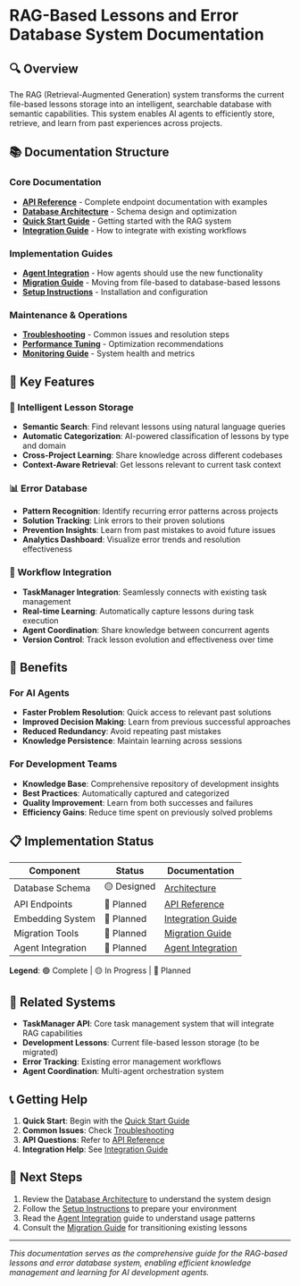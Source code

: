# RAG-Based Lessons and Error Database System Documentation

## 🔍 Overview

The RAG (Retrieval-Augmented Generation) system transforms the current file-based lessons storage into an intelligent, searchable database with semantic capabilities. This system enables AI agents to efficiently store, retrieve, and learn from past experiences across projects.

## 📚 Documentation Structure

### Core Documentation

- **[API Reference](./api-reference.md)** - Complete endpoint documentation with examples
- **[Database Architecture](./database-architecture.md)** - Schema design and optimization
- **[Quick Start Guide](./quick-start.md)** - Getting started with the RAG system
- **[Integration Guide](./integration-guide.md)** - How to integrate with existing workflows

### Implementation Guides

- **[Agent Integration](./agent-integration.md)** - How agents should use the new functionality
- **[Migration Guide](./migration-guide.md)** - Moving from file-based to database-based lessons
- **[Setup Instructions](./setup-instructions.md)** - Installation and configuration

### Maintenance & Operations

- **[Troubleshooting](./troubleshooting.md)** - Common issues and resolution steps
- **[Performance Tuning](./performance-tuning.md)** - Optimization recommendations
- **[Monitoring Guide](./monitoring.md)** - System health and metrics

## 🎯 Key Features

### 🧠 Intelligent Lesson Storage

- **Semantic Search**: Find relevant lessons using natural language queries
- **Automatic Categorization**: AI-powered classification of lessons by type and domain
- **Cross-Project Learning**: Share knowledge across different codebases
- **Context-Aware Retrieval**: Get lessons relevant to current task context

### 📊 Error Database

- **Pattern Recognition**: Identify recurring error patterns across projects
- **Solution Tracking**: Link errors to their proven solutions
- **Prevention Insights**: Learn from past mistakes to avoid future issues
- **Analytics Dashboard**: Visualize error trends and resolution effectiveness

### 🔄 Workflow Integration

- **TaskManager Integration**: Seamlessly connects with existing task management
- **Real-time Learning**: Automatically capture lessons during task execution
- **Agent Coordination**: Share knowledge between concurrent agents
- **Version Control**: Track lesson evolution and effectiveness over time

## 🚀 Benefits

### For AI Agents

- **Faster Problem Resolution**: Quick access to relevant past solutions
- **Improved Decision Making**: Learn from previous successful approaches
- **Reduced Redundancy**: Avoid repeating past mistakes
- **Knowledge Persistence**: Maintain learning across sessions

### For Development Teams

- **Knowledge Base**: Comprehensive repository of development insights
- **Best Practices**: Automatically captured and categorized
- **Quality Improvement**: Learn from both successes and failures
- **Efficiency Gains**: Reduce time spent on previously solved problems

## 📋 Implementation Status

| Component         | Status      | Documentation                               |
| ----------------- | ----------- | ------------------------------------------- |
| Database Schema   | 🟡 Designed | [Architecture](./database-architecture.md)  |
| API Endpoints     | 🔴 Planned  | [API Reference](./api-reference.md)         |
| Embedding System  | 🔴 Planned  | [Integration Guide](./integration-guide.md) |
| Migration Tools   | 🔴 Planned  | [Migration Guide](./migration-guide.md)     |
| Agent Integration | 🔴 Planned  | [Agent Integration](./agent-integration.md) |

**Legend**: 🟢 Complete | 🟡 In Progress | 🔴 Planned

## 🔗 Related Systems

- **TaskManager API**: Core task management system that will integrate RAG capabilities
- **Development Lessons**: Current file-based lesson storage (to be migrated)
- **Error Tracking**: Existing error management workflows
- **Agent Coordination**: Multi-agent orchestration system

## 📞 Getting Help

1. **Quick Start**: Begin with the [Quick Start Guide](./quick-start.md)
2. **Common Issues**: Check [Troubleshooting](./troubleshooting.md)
3. **API Questions**: Refer to [API Reference](./api-reference.md)
4. **Integration Help**: See [Integration Guide](./integration-guide.md)

## 🎯 Next Steps

1. Review the [Database Architecture](./database-architecture.md) to understand the system design
2. Follow the [Setup Instructions](./setup-instructions.md) to prepare your environment
3. Read the [Agent Integration](./agent-integration.md) guide to understand usage patterns
4. Consult the [Migration Guide](./migration-guide.md) for transitioning existing lessons

---

_This documentation serves as the comprehensive guide for the RAG-based lessons and error database system, enabling efficient knowledge management and learning for AI development agents._
